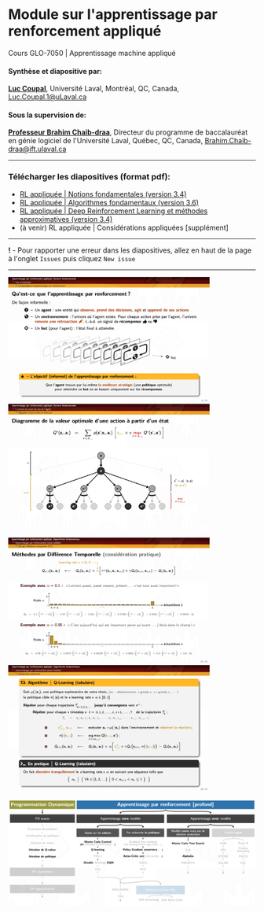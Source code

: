 # Module sur l'apprentissage par renforcement appliqué 
Cours GLO-7050 | Apprentissage machine appliqué

#### Synthèse et diapositive par:
 [**Luc Coupal**](https://redleader962.github.io), Université Laval, Montréal, QC, Canada, [Luc.Coupal.1@uLaval.ca](Luc.Coupal.1@uLaval.ca) 

#### Sous la supervision de:

[**Professeur Brahim Chaib-draa**](https://www.fsg.ulaval.ca/departements/professeurs/brahim-chaib-draa-166/), Directeur du programme de baccalauréat en génie logiciel de l'Université Laval, Québec, QC, Canada,
[Brahim.Chaib-draa@ift.ulaval.ca](Brahim.Chaib-draa@ift.ulaval.ca)

---

### Télécharger les diapositives (format pdf): 
- [RL appliquée | Notions fondamentales (version 3.4)](https://github.com/RedLeader962/GLO-7050-Module-Apprentissage-par-renforcement/raw/master/RL-Notions-fondamentales-v3-4.pdf) 
- [RL appliquée | Algorithmes fondamentaux (version 3.6)](https://github.com/RedLeader962/GLO-7050-Module-Apprentissage-par-renforcement/raw/master/RL-algorithmes-fondamentaux-v3-6.pdf) 
- [RL appliquée | Deep Reinforcement Learning et méthodes approximatives (version 3.4)](https://github.com/RedLeader962/GLO-7050-Module-Apprentissage-par-renforcement/raw/master/DeepRL-et-methode-approximative-v3-4.pdf)
- (à venir) RL appliquée | Considérations appliquées \[supplément\]

---

**!** - Pour rapporter une erreur dans les diapositives, allez en haut de la page à l'onglet `Issues` puis cliquez `New issue` 

---

<p>
<img src="images/Projet_slide_RL_5.png" width="410px">
<img src="images/Projet_slide_RL_2.png" width="410px" >
</p>
<p>
<img src="images/Projet_slide_RL_4.png" width="410px">
<img src="images/Projet_slide_RL_3.png" width="410px">
</p>

![algorithmeCouvertDansLeCours](images/algorithmeCouvertDansLeCours.png) 


